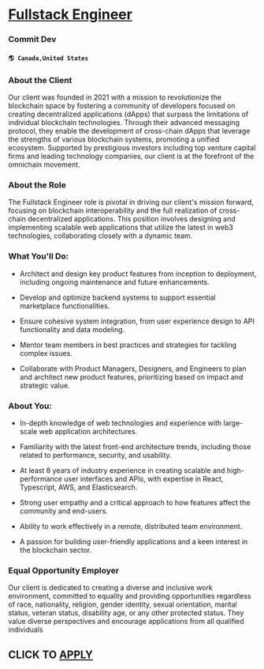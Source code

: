 # [Fullstack Engineer](https://www.remotewlb.com/apply/fullstack-engineer-86668)  
### Commit Dev  
#### `🌎 Canada,United States`  

### About the Client

Our client was founded in 2021 with a mission to revolutionize the blockchain space by fostering a community of developers focused on creating decentralized applications (dApps) that surpass the limitations of individual blockchain technologies. Through their advanced messaging protocol, they enable the development of cross-chain dApps that leverage the strengths of various blockchain systems, promoting a unified ecosystem. Supported by prestigious investors including top venture capital firms and leading technology companies, our client is at the forefront of the omnichain movement.

### About the Role

The Fullstack Engineer role is pivotal in driving our client's mission forward, focusing on blockchain interoperability and the full realization of cross-chain decentralized applications. This position involves designing and implementing scalable web applications that utilize the latest in web3 technologies, collaborating closely with a dynamic team.

### What You'll Do:

  * Architect and design key product features from inception to deployment, including ongoing maintenance and future enhancements.

  * Develop and optimize backend systems to support essential marketplace functionalities.

  * Ensure cohesive system integration, from user experience design to API functionality and data modeling.

  * Mentor team members in best practices and strategies for tackling complex issues.

  * Collaborate with Product Managers, Designers, and Engineers to plan and architect new product features, prioritizing based on impact and strategic value.

### About You:

  * In-depth knowledge of web technologies and experience with large-scale web application architectures.

  * Familiarity with the latest front-end architecture trends, including those related to performance, security, and usability.

  * At least 8 years of industry experience in creating scalable and high-performance user interfaces and APIs, with expertise in React, Typescript, AWS, and Elasticsearch.

  * Strong user empathy and a critical approach to how features affect the community and end-users.

  * Ability to work effectively in a remote, distributed team environment.

  * A passion for building user-friendly applications and a keen interest in the blockchain sector.

### Equal Opportunity Employer

Our client is dedicated to creating a diverse and inclusive work environment, committed to equality and providing opportunities regardless of race, nationality, religion, gender identity, sexual orientation, marital status, veteran status, disability age, or any other protected status. They value diverse perspectives and encourage applications from all qualified individuals

  
## CLICK TO [APPLY](https://www.remotewlb.com/apply/fullstack-engineer-86668)

